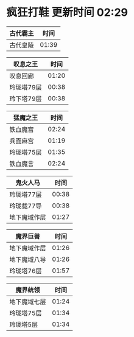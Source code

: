 # 疯狂打鞋 更新时间 02:29

| 古代霸主   | 时间    |
|--------|-------|
| 古代皇陵 | 01:39 |

| 叹息之王   | 时间    |
|--------|-------|
| 叹息回廊 | 01:20 |
| 玲珑塔79层 | 00:38 |
| 玲下塔79层 | 00:38 |

| 猛魔之王   | 时间    |
|--------|-------|
| 铁血魔宫 | 02:24 |
| 兵面麻宫 | 01:19 |
| 玲珑塔75层 | 01:35 |
| 铁血魔言 | 02:24 |

| 鬼火人马   | 时间    |
|--------|-------|
| 玲珑塔77层 | 00:38 |
| 玲珑载77导 | 00:38 |
| 地下魔域作层 | 01:27 |

| 魔界巨兽   | 时间    |
|--------|-------|
| 地下魔域作层 | 01:26 |
| 地下魔域八导 | 01:26 |
| 玲珑塔76层 | 01:57 |

| 魔界统领   | 时间    |
|--------|-------|
| 地下魔域七层 | 01:24 |
| 玲珑塔75层 | 01:34 |
| 玲珑塔5层 | 01:34 |